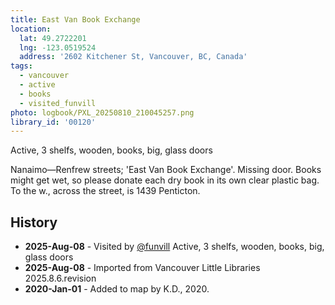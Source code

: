 ```yaml
---
title: East Van Book Exchange
location:
  lat: 49.2722201
  lng: -123.0519524
  address: '2602 Kitchener St, Vancouver, BC, Canada'
tags:
  - vancouver
  - active
  - books
  - visited_funvill
photo: logbook/PXL_20250810_210045257.png
library_id: '00120'
---
```


Active, 3 shelfs, wooden, books, big, glass doors

Nanaimo—Renfrew streets; 'East Van Book Exchange'. Missing door.
Books might get wet, so please donate each dry book in its own clear plastic bag.
To the w., across the street, is 1439 Penticton.

## History

- **2025-Aug-08** - Visited by [@funvill](https://blog.abluestar.com) Active, 3 shelfs, wooden, books, big, glass doors
- **2025-Aug-08** - Imported from Vancouver Little Libraries 2025.8.6.revision
- **2020-Jan-01** - Added to map by K.D., 2020.
